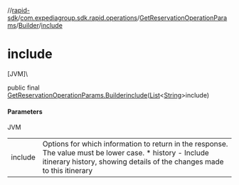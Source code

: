 //[rapid-sdk](../../../../index.md)/[com.expediagroup.sdk.rapid.operations](../../index.md)/[GetReservationOperationParams](../index.md)/[Builder](index.md)/[include](include.md)

# include

[JVM]\

public final [GetReservationOperationParams.Builder](index.md)[include](include.md)([List](https://docs.oracle.com/javase/8/docs/api/java/util/List.html)&lt;[String](https://docs.oracle.com/javase/8/docs/api/java/lang/String.html)&gt;include)

#### Parameters

JVM

| | |
|---|---|
| include | Options for which information to return in the response. The value must be lower case.   * history - Include itinerary history, showing details of the changes made to this itinerary |
